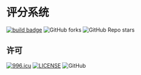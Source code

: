 # 评分系统

[![build badge](https://github.com/LJason77/Scoring/actions/workflows/rust.yml/badge.svg?branch=master)](https://github.com/LJason77/Scoring/actions/workflows/rust.yml)
![GitHub forks](https://img.shields.io/github/forks/LJason77/Scoring?style=social)
![GitHub Repo stars](https://img.shields.io/github/stars/LJason77/Scoring?style=social)

## 许可

[![996.icu](https://img.shields.io/badge/link-996.icu-red.svg)](https://996.icu)
[![LICENSE](https://img.shields.io/badge/license-Anti%20996-blue.svg)](https://github.com/996icu/996.ICU/blob/master/LICENSE)
![GitHub](https://img.shields.io/github/license/LJason77/Scoring)
